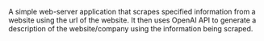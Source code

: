 A simple web-server application that scrapes specified information from a website using the url of the website. It then uses OpenAI API to generate a description of the website/company using the information being scraped.
